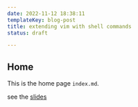 ```yaml
---
date: 2022-11-12 18:38:11
templateKey: blog-post
title: extending vim with shell commands
status: draft

---
```



## Home


This is the home page `index.md`.


see the [slides](/presentation-1/slide-0/)

